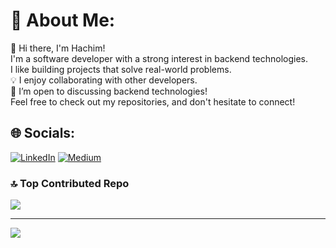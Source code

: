 # 💫 About Me:
👋 Hi there, I'm Hachim!<br>I'm a software developer with a strong interest in backend technologies.<br>I like building projects that solve real-world problems.<br>💡 I enjoy collaborating with other developers.<br>💬 I’m open to discussing backend technologies!<br>Feel free to check out my repositories, and don't hesitate to connect!


## 🌐 Socials:
[![LinkedIn](https://img.shields.io/badge/LinkedIn-%230077B5.svg?logo=linkedin&logoColor=white)](https://www.linkedin.com/in/hachim-boubacar-475831254/) [![Medium](https://img.shields.io/badge/Medium-12100E?logo=medium&logoColor=white)](https://medium.com/@boubacarhachim) 

### 🔝 Top Contributed Repo
![](https://github-contributor-stats.vercel.app/api?username=hachimB&limit=5&theme=dark&combine_all_yearly_contributions=true)

---
[![](https://visitcount.itsvg.in/api?id=hachimB&icon=0&color=0)](https://visitcount.itsvg.in)

<!-- Proudly created with GPRM ( https://gprm.itsvg.in ) -->
